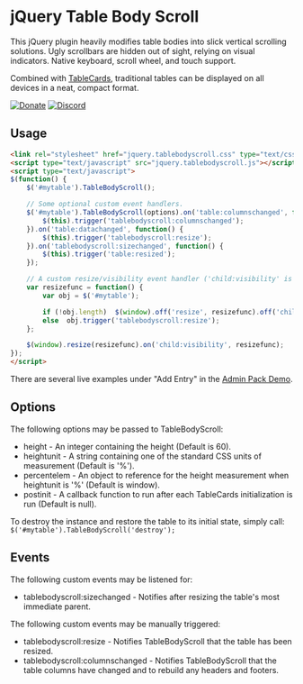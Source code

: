 jQuery Table Body Scroll
========================

This jQuery plugin heavily modifies table bodies into slick vertical scrolling solutions.  Ugly scrollbars are hidden out of sight, relying on visual indicators.  Native keyboard, scroll wheel, and touch support.

Combined with [TableCards](https://github.com/cubiclesoft/jquery-tablecards), traditional tables can be displayed on all devices in a neat, compact format.

[![Donate](https://cubiclesoft.com/res/donate-shield.png)](https://cubiclesoft.com/donate/) [![Discord](https://img.shields.io/discord/777282089980526602?label=chat&logo=discord)](https://cubiclesoft.com/product-support/github/)

Usage
-----

```html
<link rel="stylesheet" href="jquery.tablebodyscroll.css" type="text/css" media="all" />
<script type="text/javascript" src="jquery.tablebodyscroll.js"></script>
<script type="text/javascript">
$(function() {
	$('#mytable').TableBodyScroll();

	// Some optional custom event handlers.
	$('#mytable').TableBodyScroll(options).on('table:columnschanged', function() {
		$(this).trigger('tablebodyscroll:columnschanged');
	}).on('table:datachanged', function() {
		$(this).trigger('tablebodyscroll:resize');
	}).on('tablebodyscroll:sizechanged', function() {
		$(this).trigger('table:resized');
	});

	// A custom resize/visibility event handler ('child:visibility' is a custom FlexForms Extras handler emitted by an Accordion callback).
	var resizefunc = function() {
		var obj = $('#mytable');

		if (!obj.length)  $(window).off('resize', resizefunc).off('child:visibility', resizefunc);
		else  obj.trigger('tablebodyscroll:resize');
	};

	$(window).resize(resizefunc).on('child:visibility', resizefunc);
});
</script>
```

There are several live examples under "Add Entry" in the [Admin Pack Demo](http://barebonescms.com/demos/admin_pack/admin.php).

Options
-------

The following options may be passed to TableBodyScroll:

* height - An integer containing the height (Default is 60).
* heightunit - A string containing one of the standard CSS units of measurement (Default is '%').
* percentelem - An object to reference for the height measurement when heightunit is '%' (Default is window).
* postinit - A callback function to run after each TableCards initialization is run (Default is null).

To destroy the instance and restore the table to its initial state, simply call:  `$('#mytable').TableBodyScroll('destroy');`

Events
------

The following custom events may be listened for:

* tablebodyscroll:sizechanged - Notifies after resizing the table's most immediate parent.

The following custom events may be manually triggered:

* tablebodyscroll:resize - Notifies TableBodyScroll that the table has been resized.
* tablebodyscroll:columnschanged - Notifies TableBodyScroll that the table columns have changed and to rebuild any headers and footers.
